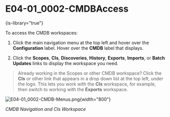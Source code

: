# E04-01_0002-CMDBAccess

{is-library="true"}

<snippet id="E04-01_0002-CMDBAccess_snippet">

To access the CMDB workspaces:

1. Click the main navigation menu at the top left and hover over the **Configuration** label. Hover over the **CMDB** label that displays.

2. Click the **Scopes**, **CIs**, **Discoveries**, **History**, **Exports**, **Imports**, or **Batch Updates** links to display the workspace you need.

> Already working in the Scopes or other CMDB workspace? Click the **CIs** or other link that appears in a drop down list at the top left, under the logo. This lets you work with the **CIs** workspace, for example, then switch to working with the **Exports** workspace.

![E04-01_0002-CMDB-Menus.png](E04-01_0002-CMDB-Menus.png){width="800"}

*CMDB Navigation and CIs Workspace*

</snippet>